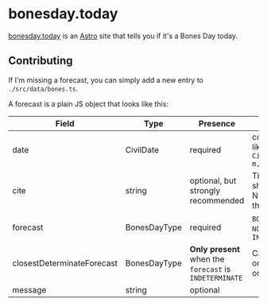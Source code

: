 # bonesday.today

[bonesday.today](https://bonesday.today/) is an [Astro](https://astro.build/) site that tells you if it's a Bones Day today.

## Contributing

If I'm missing a forecast, you can simply add a new entry to `./src/data/bones.ts`.

A forecast is a plain JS object that looks like this:

| Field                      | Type         | Presence                                                | Notes                                     |
| -------------------------- | ------------ | ------------------------------------------------------- | ----------------------------------------- |
| date                       | CivilDate    | required                                                | constructed like `new CivilDate(y, m, d)` |
| cite                       | string       | optional, but strongly recommended                      | TikTok URL showing Noodle on that day.    |
| forecast                   | BonesDayType | required                                                | `BONES`, `NO_BONES`, or `INDETERMINATE`   |
| closestDeterminateForecast | BonesDayType | **Only present** when the `forecast` is `INDETERMINATE` | Can be `BONES` or `NO_BONES` only.        |
| message                    | string       | optional                                                |                                           |
